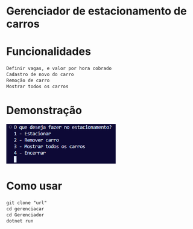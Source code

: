 # Gerenciador de estacionamento de carros

# Funcionalidades

    Definir vagas, e valor por hora cobrado
    Cadastro de novo do carro
    Remoção de carro
    Mostrar todos os carros

# Demonstração
![Alt text](image.png)

# Como usar

    git clone "url"
    cd gerenciacar
    cd Gerenciador
    dotnet run